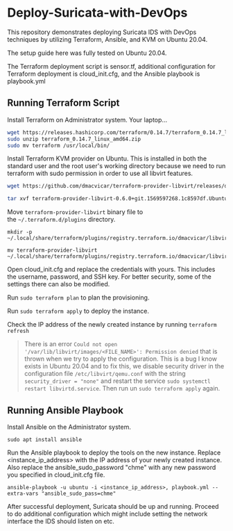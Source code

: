 # Deploy-Suricata-with-DevOps
This repository demonstrates deploying Suricata IDS with DevOps techniques by utilizing Terraform, Ansible, and KVM on  Ubuntu 20.04.

The setup guide here was fully tested on Ubuntu 20.04.

The Terraform deployment script is sensor.tf, additional configuration for Terraform deployment is cloud_init.cfg, and the Ansible playbook is playbook.yml

## Running Terraform Script

Install Terraform on Administrator system. Your laptop...

```bash
wget https://releases.hashicorp.com/terraform/0.14.7/terraform_0.14.7_linux_amd64.zip
sudo unzip terraform_0.14.7_linux_amd64.zip
sudo mv terraform /usr/local/bin/
```

Install Terraform KVM provider on Ubuntu. This is installed in both the standard user and the root user's working directory because we need to run terraform with sudo permission in order to use all libvirt features.

```bash
wget https://github.com/dmacvicar/terraform-provider-libvirt/releases/download/v0.6.0/terraform-provider-libvirt-0.6.0+git.1569597268.1c8597df.Ubuntu_18.04.amd64.tar.gz

tar xvf terraform-provider-libvirt-0.6.0+git.1569597268.1c8597df.Ubuntu_18.04.amd64.tar.gz
```

Move `terraform-provider-libvirt` binary file to the `~/.terraform.d/plugins` directory.

```
mkdir -p ~/.local/share/terraform/plugins/registry.terraform.io/dmacvicar/libvirt/0.6.2/linux_amd64

mv terraform-provider-libvirt ~/.local/share/terraform/plugins/registry.terraform.io/dmacvicar/libvirt/0.6.2/linux_amd64
```

Open cloud_init.cfg and replace the credentials with yours. This includes the username, password, and SSH key. For better security, some of the settings there can also be modified.

Run `sudo terraform plan` to plan the provisioning.

Run `sudo terraform apply` to deploy the instance.

Check the IP address of the newly created instance by running `terraform refresh`

> There is an error `Could not open '/var/lib/libvirt/images/<FILE_NAME>': Permission denied` that is thrown when we try to apply the configuration. This is a bug I know exists in Ubuntu 20.04 and to fix this, we disable security driver in the configuration file `/etc/libvirt/qemu.conf` with the string `security_driver = "none"` and restart the service `sudo systemctl restart libvirtd.service`. Then run un `sudo terraform apply` again.

## Running Ansible Playbook

Install Ansible on the Administrator system.

```
sudo apt install ansible
```

Run the Ansible playbook to deploy the tools on the new instance. Replace <instance_ip_address> with the IP address of your newly created instance. Also replace the ansible_sudo_password "chme" with any new password you specified in cloud_init.cfg file.

```
ansible-playbook -u ubuntu -i <instance_ip_address>, playbook.yml --extra-vars "ansible_sudo_pass=chme"
```

After successful deployment, Suricata should be up and running. Proceed to do additional configuration which might include setting the network interface the IDS should listen on etc.

